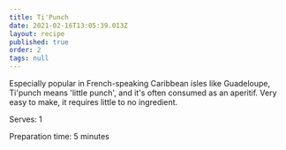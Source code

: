```yaml
---
title: Ti'Punch
date: 2021-02-16T13:05:39.013Z
layout: recipe
published: true
order: 2
tags: null
---
```

Especially popular in French-speaking Caribbean isles like Guadeloupe, Ti'punch means 'little punch', and it's often consumed as an aperitif. Very easy to make, it requires little to no ingredient. 

Serves: 1

Preparation time: 5 minutes